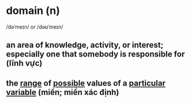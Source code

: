# domain (n)

/dəˈmeɪn/ or /dəʊˈmeɪn/

## an area of knowledge, activity, or interest; especially one that somebody is responsible for (lĩnh vực)

## the [range](range-n.md#the-limits-between-which-something-varies-phạm-vi) of [possible](possibile-adj.md#reasonable-or-acceptable-in-a-particular-situation-hợp-lí-có-thể-chấp-nhận-được) values of a [particular](particular-adj.md#used-to-emphasize-that-you-are-referring-to-one-individual-person-thing-or-type-of-thing-and-not-others-cụ-thể-riêng-đặc-biệt) [variable](variable-n.md#a-situation-number-or-quantity-that-can-be-vary-or-be-varied-biến-biến-số) (miền; miền xác định)